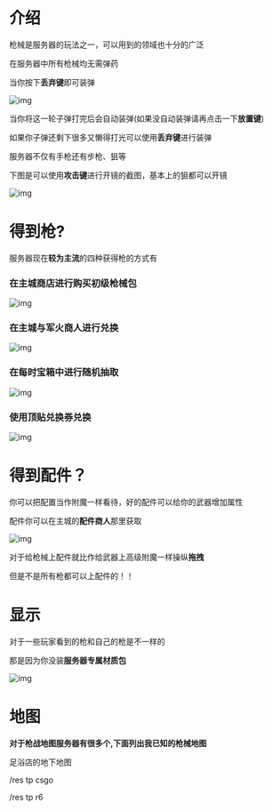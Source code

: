 # 介绍

枪械是服务器的玩法之一，可以用到的领域也十分的广泛

在服务器中所有枪械均无需弹药

当你按下**丢弃键**即可装弹

![img](https://tangbao-1301296093.cos.ap-shanghai.myqcloud.com/xiye/docs/imag/crackshot/1.gif)

当你将这一轮子弹打完后会自动装弹(如果没自动装弹请再点击一下**放置键**)

如果你子弹还剩下很多又懒得打光可以使用**丢弃键**进行装弹



服务器不仅有手枪还有步枪、狙等

下图是可以使用**攻击键**进行开镜的截图，基本上的狙都可以开镜

![img](https://tangbao-1301296093.cos.ap-shanghai.myqcloud.com/xiye/docs/imag/crackshot/2.png)

# 得到枪?

服务器现在**较为主流**的四种获得枪的方式有

### 在主城商店进行购买初级枪械包

![img](https://tangbao-1301296093.cos.ap-shanghai.myqcloud.com/xiye/docs/imag/crackshot/3.png)

### 在主城与军火商人进行兑换

![img](https://tangbao-1301296093.cos.ap-shanghai.myqcloud.com/xiye/docs/imag/crackshot/4.png)

### 在每时宝箱中进行随机抽取

![img](https://tangbao-1301296093.cos.ap-shanghai.myqcloud.com/xiye/docs/imag/crackshot/5.png)

### 使用顶贴兑换券兑换

![img](https://tangbao-1301296093.cos.ap-shanghai.myqcloud.com/xiye/docs/imag/crackshot/6.png)

# 得到配件？

你可以把配置当作附魔一样看待，好的配件可以给你的武器增加属性

配件你可以在主城的**配件商人**那里获取

![img](https://tangbao-1301296093.cos.ap-shanghai.myqcloud.com/xiye/docs/imag/crackshot/7.png)

对于给枪械上配件就比作给武器上高级附魔一样操纵**拖拽**

但是不是所有枪都可以上配件的！！

# 显示

对于一些玩家看到的枪和自己的枪是不一样的

那是因为你没装**服务器专属材质包**

![img](https://tangbao-1301296093.cos.ap-shanghai.myqcloud.com/xiye/docs/imag/crackshot/8.png)

# 地图

**对于枪战地图服务器有很多个,下面列出我已知的枪械地图**

足浴店的地下地图

/res tp csgo

/res tp r6